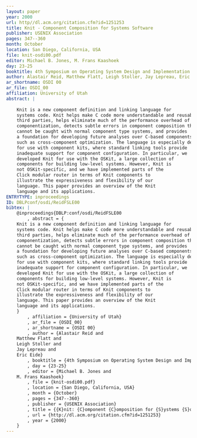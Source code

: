 ```yaml
---
layout: paper
year: 2000
url: http//dl.acm.org/citation.cfm?id=1251253
title: Knit - Component Composition for Systems Software
publisher: USENIX Association
pages: 347--360
month: October
location: San Diego, California, USA
file: knit-osdi00.pdf
editor: Michael B. Jones, M. Frans Kaashoek
day: 23-25
booktitle: 4th Symposium on Operating System Design and Implementation (OSDI 2000)
author: Alastair Reid, Matthew Flatt, Leigh Stoller, Jay Lepreau, Eric Eide
ar_shortname: OSDI 00
ar_file: OSDI_00
affiliation: University of Utah
abstract: |
    
    Knit is a new component definition and linking language for
    systems code. Knit helps make C code more understandable and reusable by
    third parties, helps eliminate much of the performance overhead of
    componentization, detects subtle errors in component composition that
    cannot be caught with normal component type systems, and provides
    a foundation for developing future analyses over C-based components,
    such as cross-component optimization. The language is especially designed
    for use with component kits, where standard linking tools provide
    inadequate support for component configuration. In particular, we
    developed Knit for use with the OSKit, a large collection of
    components for building low-level systems. However, Knit is
    not OSKit-specific, and we have implemented parts of the
    Click modular router in terms of Knit components to
    illustrate the expressiveness and flexibility of our
    language. This paper provides an overview of the Knit
    language and its applications.
ENTRYTYPE: inproceedings
ID: DBLPconf/osdi/ReidFSLE00
bibtex: |
    @inproceedings{DBLP:conf/osdi/ReidFSLE00
        , abstract = {
    Knit is a new component definition and linking language for
    systems code. Knit helps make C code more understandable and reusable by
    third parties, helps eliminate much of the performance overhead of
    componentization, detects subtle errors in component composition that
    cannot be caught with normal component type systems, and provides
    a foundation for developing future analyses over C-based components,
    such as cross-component optimization. The language is especially designed
    for use with component kits, where standard linking tools provide
    inadequate support for component configuration. In particular, we
    developed Knit for use with the OSKit, a large collection of
    components for building low-level systems. However, Knit is
    not OSKit-specific, and we have implemented parts of the
    Click modular router in terms of Knit components to
    illustrate the expressiveness and flexibility of our
    language. This paper provides an overview of the Knit
    language and its applications.
    }
        , affiliation = {University of Utah}
        , ar_file = {OSDI_00}
        , ar_shortname = {OSDI 00}
        , author = {Alastair Reid and
    Matthew Flatt and
    Leigh Stoller and
    Jay Lepreau and
    Eric Eide}
        , booktitle = {4th Symposium on Operating System Design and Implementation (OSDI 2000)}
        , day = {23-25}
        , editor = {Michael B. Jones and
    M. Frans Kaashoek}
        , file = {knit-osdi00.pdf}
        , location = {San Diego, California, USA}
        , month = {October}
        , pages = {347--360}
        , publisher = {USENIX Association}
        , title = {{K}nit: {C}omponent {C}omposition for {S}ystems {S}oftware}
        , url = {http://dl.acm.org/citation.cfm?id=1251253}
        , year = {2000}
    }
---
```

